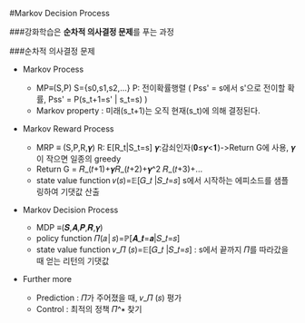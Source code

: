 #Markov Decision Process

###강화학습은 **순차적 의사결정 문제**를 푸는 과정

###순차적 의사결정 문제
* Markov Process
  - MP≡(S,P)    S={s0,s1,s2,...} P: 전이확률행렬 ( Pss' = s에서 s'으로 전이할 확률, Pss' = P(s_t+1=s' | s_t=s) )
  - Markov property : 미래(s_t+1)는 오직 현재(s_t)에 의해 결정된다.

* Markov Reward Process
  - MRP ≡ (S,P,R,𝜸)     R: E[R_t|S_t=s]  𝜸:감쇠인자(𝟎≤𝜸<𝟏)->Return G에 사용, 𝜸이 작으면 일종의 greedy
  - Return G = 𝑅_(𝑡+1)+𝜸𝑅_(𝑡+2)+𝜸^2 𝑅_(𝑡+3)+...
  - state value function
     𝑣(𝑠)=𝔼[𝐺_𝑡 |𝑆_𝑡=𝑠]
     s에서 시작하는 에피소드를 샘플링하여 기댓값 산출

* Markov Decision Process
  - MDP ≡(𝑺,𝑨,𝑷,𝑹,𝜸)
  - policy function  𝛱(𝑎│𝑠)=ℙ[𝑨_𝒕=𝒂|𝑆_𝑡=𝑠]
  - state value function  𝑣_𝛱 (𝑠)=𝔼[𝐺_𝑡 |𝑆_𝑡=𝑠] : s에서 끝까지 𝛱를 따라갔을 때 얻는 리턴의 기댓값

* Further more
  - Prediction : 𝛱가 주어졌을 때, 𝑣_𝛱 (𝑠) 평가
  - Control : 최적의 정책 𝛱^∗ 찾기